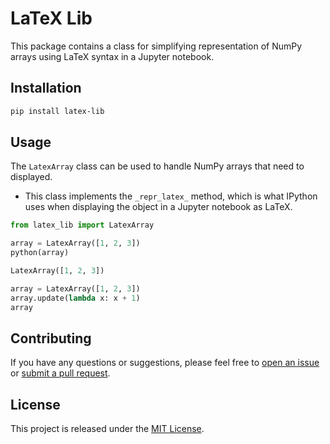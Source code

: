 # LaTeX Lib

This package contains a class for simplifying representation of NumPy arrays using LaTeX syntax in a Jupyter notebook.

## Installation

```bash
pip install latex-lib
```

## Usage

The `LatexArray` class can be used to handle NumPy arrays that need to displayed.

* This class implements the `_repr_latex_` method, which is what IPython uses when displaying the object in a Jupyter notebook as LaTeX.

```python
from latex_lib import LatexArray

array = LatexArray([1, 2, 3])
python(array)
```

```python
LatexArray([1, 2, 3])
```

```python
array = LatexArray([1, 2, 3])
array.update(lambda x: x + 1)
array
```

## Contributing

If you have any questions or suggestions, please feel free to [open an issue](https://github.com/suli-g/latex-lib/issues) or [submit a pull request](https://github.com/suli-g/latex-lib/pulls).

## License

This project is released under the [MIT License](https://github.com/suli-g/latex-lib/blob/main/LICENSE).